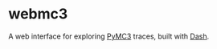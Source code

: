 # webmc3
A web interface for exploring [PyMC3](https://github.com/pymc-devs/pymc3) traces, built with [Dash](https://github.com/plotly/dash).
